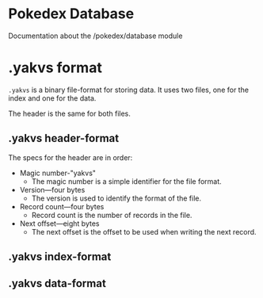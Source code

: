 # Pokedex Database

Documentation about the /pokedex/database module

# .yakvs format

`.yakvs` is a binary file-format for storing data. It uses two files, one for the index and one for the data.

The header is the same for both files.

## .yakvs header-format

The specs for the header are in order:

* Magic number-"yakvs"
    * The magic number is a simple identifier for the file format.
* Version—four bytes
    * The version is used to identify the format of the file.
* Record count—four bytes
    * Record count is the number of records in the file.
* Next offset—eight bytes
    * The next offset is the offset to be used when writing the next record.

## .yakvs index-format

## .yakvs data-format